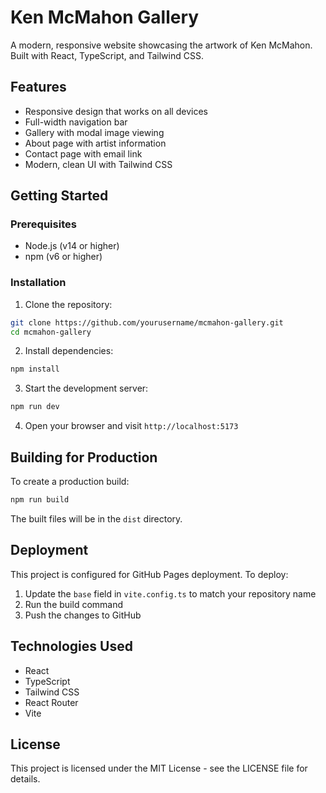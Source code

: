 # Ken McMahon Gallery

A modern, responsive website showcasing the artwork of Ken McMahon. Built with React, TypeScript, and Tailwind CSS.

## Features

- Responsive design that works on all devices
- Full-width navigation bar
- Gallery with modal image viewing
- About page with artist information
- Contact page with email link
- Modern, clean UI with Tailwind CSS

## Getting Started

### Prerequisites

- Node.js (v14 or higher)
- npm (v6 or higher)

### Installation

1. Clone the repository:
```bash
git clone https://github.com/yourusername/mcmahon-gallery.git
cd mcmahon-gallery
```

2. Install dependencies:
```bash
npm install
```

3. Start the development server:
```bash
npm run dev
```

4. Open your browser and visit `http://localhost:5173`

## Building for Production

To create a production build:

```bash
npm run build
```

The built files will be in the `dist` directory.

## Deployment

This project is configured for GitHub Pages deployment. To deploy:

1. Update the `base` field in `vite.config.ts` to match your repository name
2. Run the build command
3. Push the changes to GitHub

## Technologies Used

- React
- TypeScript
- Tailwind CSS
- React Router
- Vite

## License

This project is licensed under the MIT License - see the LICENSE file for details.
